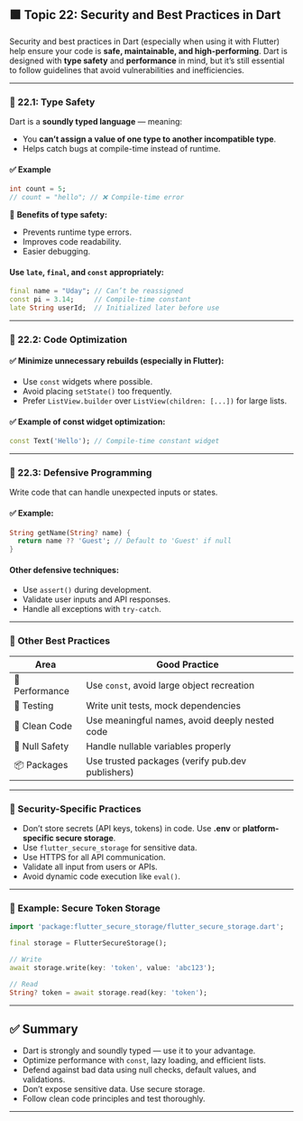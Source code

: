 ## 🟩 **Topic 22: Security and Best Practices in Dart**

Security and best practices in Dart (especially when using it with Flutter) help ensure your code is **safe, maintainable, and high-performing**. Dart is designed with **type safety** and **performance** in mind, but it’s still essential to follow guidelines that avoid vulnerabilities and inefficiencies.

---

### 🔹 22.1: **Type Safety**

Dart is a **soundly typed language** — meaning:

* You **can’t assign a value of one type to another incompatible type**.
* Helps catch bugs at compile-time instead of runtime.

#### ✅ Example

```dart
int count = 5;
// count = "hello"; // ❌ Compile-time error
```

🔐 **Benefits of type safety:**

* Prevents runtime type errors.
* Improves code readability.
* Easier debugging.

#### Use `late`, `final`, and `const` appropriately:

```dart
final name = "Uday"; // Can’t be reassigned
const pi = 3.14;     // Compile-time constant
late String userId;  // Initialized later before use
```

---

### 🔹 22.2: **Code Optimization**

#### ✅ Minimize unnecessary rebuilds (especially in Flutter):

* Use `const` widgets where possible.
* Avoid placing `setState()` too frequently.
* Prefer `ListView.builder` over `ListView(children: [...])` for large lists.

#### ✅ Example of const widget optimization:

```dart
const Text('Hello'); // Compile-time constant widget
```

---

### 🔹 22.3: **Defensive Programming**

Write code that can handle unexpected inputs or states.

#### ✅ Example:

```dart
String getName(String? name) {
  return name ?? 'Guest'; // Default to 'Guest' if null
}
```

#### Other defensive techniques:

* Use `assert()` during development.
* Validate user inputs and API responses.
* Handle all exceptions with `try-catch`.

---

### 🧠 Other Best Practices

| Area           | Good Practice                                    |
| -------------- | ------------------------------------------------ |
| 🚀 Performance | Use `const`, avoid large object recreation       |
| 🧪 Testing     | Write unit tests, mock dependencies              |
| 🧹 Clean Code  | Use meaningful names, avoid deeply nested code   |
| 🔁 Null Safety | Handle nullable variables properly               |
| 📦 Packages    | Use trusted packages (verify pub.dev publishers) |

---

### 🔐 Security-Specific Practices

* Don’t store secrets (API keys, tokens) in code. Use **.env** or **platform-specific secure storage**.
* Use `flutter_secure_storage` for sensitive data.
* Use HTTPS for all API communication.
* Validate all input from users or APIs.
* Avoid dynamic code execution like `eval()`.

---

### 🔧 Example: Secure Token Storage

```dart
import 'package:flutter_secure_storage/flutter_secure_storage.dart';

final storage = FlutterSecureStorage();

// Write
await storage.write(key: 'token', value: 'abc123');

// Read
String? token = await storage.read(key: 'token');
```

---

## ✅ Summary

* Dart is strongly and soundly typed — use it to your advantage.
* Optimize performance with `const`, lazy loading, and efficient lists.
* Defend against bad data using null checks, default values, and validations.
* Don’t expose sensitive data. Use secure storage.
* Follow clean code principles and test thoroughly.

---
 